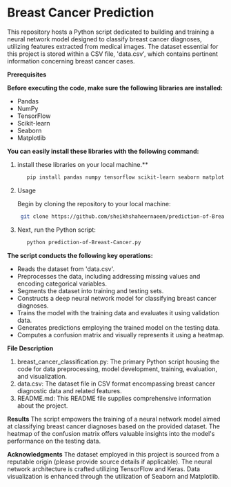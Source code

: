 # Breast Cancer Prediction

This repository hosts a Python script dedicated to building and training a neural network model designed to classify breast cancer diagnoses, utilizing features extracted from medical images. The dataset essential for this project is stored within a CSV file, 'data.csv', which contains pertinent information concerning breast cancer cases.

**Prerequisites**

**Before executing the code, make sure the following libraries are installed:**

- Pandas
- NumPy
- TensorFlow
- Scikit-learn
- Seaborn
- Matplotlib

**You can easily install these libraries with the following command:**
1. install these libraries on your local machine.**
   ```bash
      pip install pandas numpy tensorflow scikit-learn seaborn matplotlib

2. Usage

    Begin by cloning the repository to your local machine:

   ```bash
    git clone https://github.com/sheikhshaheernaeem/prediction-of-Breast-Cancer.git


3. Next, run the Python script:
 
   ```bash
      python prediction-of-Breast-Cancer.py


**The script conducts the following key operations:**

- Reads the dataset from 'data.csv'.
- Preprocesses the data, including addressing missing values and encoding categorical variables.
- Segments the dataset into training and testing sets.
- Constructs a deep neural network model for classifying breast cancer diagnoses.
- Trains the model with the training data and evaluates it using validation data.
- Generates predictions employing the trained model on the testing data.
- Computes a confusion matrix and visually represents it using a heatmap.


**File Description**

1. breast_cancer_classification.py: The primary Python script housing the code for data preprocessing, model development, training, evaluation, and visualization.
2. data.csv: The dataset file in CSV format encompassing breast cancer diagnostic data and related features.
3. README.md: This README file supplies comprehensive information about the project.

**Results**
The script empowers the training of a neural network model aimed at classifying breast cancer diagnoses based on the provided dataset. The heatmap of the confusion matrix offers valuable insights into the model's performance on the testing data.

**Acknowledgments**
The dataset employed in this project is sourced from a reputable origin (please provide source details if applicable).
The neural network architecture is crafted utilizing TensorFlow and Keras.
Data visualization is enhanced through the utilization of Seaborn and Matplotlib.
